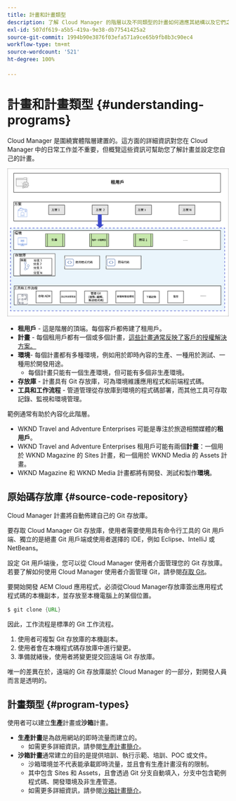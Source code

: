 ```yaml
---
title: 計畫和計畫類型
description: 了解 Cloud Manager 的階層以及不同類型的計畫如何適應其結構以及它們之間的差異。
exl-id: 507df619-a5b5-419a-9e38-db77541425a2
source-git-commit: 1994b90e3876f03efa571a9ce65b9fb8b3c90ec4
workflow-type: tm+mt
source-wordcount: '521'
ht-degree: 100%

---
```



# 計畫和計畫類型 {#understanding-programs}

Cloud Manager 是圍繞實體階層建置的。這方面的詳細資訊對您在 Cloud Manager 中的日常工作並不重要，但概覽這些資訊可幫助您了解計畫並設定您自己的計畫。

![Cloud Manager 階層](assets/program-types1.png)

* **租用戶** - 這是階層的頂端。每個客戶都佈建了租用戶。
* **計畫** - 每個租用戶都有一個或多個計畫，[這些計畫通常反映了客戶的授權解決方案。](introduction-production-programs.md)
* **環境**- 每個計畫都有多種環境，例如用於即時內容的生產、一種用於測試、一種用於開發用途。
   * 每個計畫只能有一個生產環境，但可能有多個非生產環境。
* **存放庫** - 計畫具有 Git 存放庫，可為環境維護應用程式和前端程式碼。
* **工具和工作流程** - 管道管理從存放庫到環境的程式碼部署，而其他工具可存取記錄、監視和環境管理。

範例通常有助於內容化此階層。

* WKND Travel and Adventure Enterprises 可能是專注於旅遊相關媒體的&#x200B;**租用戶**。
* WKND Travel and Adventure Enterprises 租用戶可能有兩個&#x200B;**計畫**：一個用於 WKND Magazine 的 Sites 計畫，和一個用於 WKND Media 的 Assets 計畫。
* WKND Magazine 和 WKND Media 計畫都將有開發、測試和製作&#x200B;**環境**。

## 原始碼存放庫 {#source-code-repository}

Cloud Manager 計畫將自動佈建自己的 Git 存放庫。

要存取 Cloud Manager Git 存放庫，使用者需要使用具有命令行工具的 Git 用戶端、獨立的是絕畫 Git 用戶端或使用者選擇的 IDE，例如 Eclipse、IntelliJ 或 NetBeans。

設定 Git 用戶端後，您可以從 Cloud Manager 使用者介面管理您的 Git 存放庫。若要了解如何使用 Cloud Manager 使用者介面管理 Git，請參閱[存取 Git](/help/implementing/cloud-manager/managing-code/accessing-repos.md)。

要開始開發 AEM Cloud 應用程式，必須從Cloud Manager存放庫簽出應用程式程式碼的本機副本，並存放至本機電腦上的某個位置。

```java
$ git clone {URL}
```

因此，工作流程是標準的 Git 工作流程。

1. 使用者可複製 Git 存放庫的本機副本。
1. 使用者會在本機程式碼存放庫中進行變更。
1. 準備就緒後，使用者將變更提交回遠端 Git 存放庫。

唯一的差異在於，遠端的 Git 存放庫屬於 Cloud Manager 的一部分，對開發人員而言是透明的。

## 計畫類型 {#program-types}

使用者可以建立&#x200B;**生產**&#x200B;計畫或&#x200B;**沙箱**&#x200B;計畫。

* **生產計畫**&#x200B;是為啟用網站的即時流量而建立的。
   * 如需更多詳細資訊，請參閱[生產計畫簡介](/help/implementing/cloud-manager/getting-access-to-aem-in-cloud/introduction-production-programs.md)。
* **沙箱計畫**&#x200B;通常建立的目的是提供培訓、執行示範、培訓、POC 或文件。
   * 沙箱環境並不代表能承載即時流量，並且會有生產計畫沒有的限制。
   * 其中包含 Sites 和 Assets，且會透過 Git 分支自動填入，分支中包含範例程式碼、開發環境及非生產管道。
   * 如需更多詳細資訊，請參閱[沙箱計畫簡介](/help/implementing/cloud-manager/getting-access-to-aem-in-cloud/introduction-sandbox-programs.md)。
